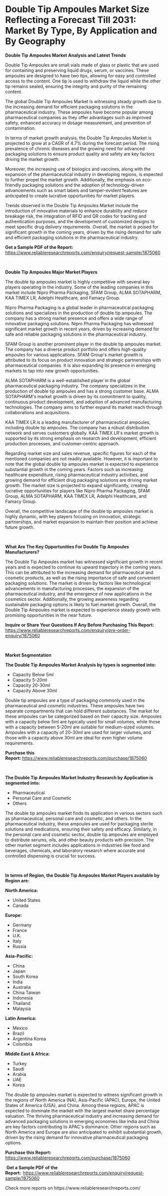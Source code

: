 <p><h1>Double Tip Ampoules Market Size Reflecting a Forecast Till 2031: Market By Type, By Application and By Geography</h1></p><p><strong>Double Tip Ampoules Market Analysis and Latest Trends</strong></p>
<p><p>Double Tip Ampoules are small vials made of glass or plastic that are used for containing and preserving liquid drugs, serum, or vaccines. These ampoules are designed to have two tips, allowing for easy and controlled access to the content. One tip is used to withdraw the liquid while the other tip remains sealed, ensuring the integrity and purity of the remaining content.</p><p>The global Double Tip Ampoules Market is witnessing steady growth due to the increasing demand for efficient packaging solutions in the pharmaceutical industry. These ampoules have become popular among pharmaceutical companies as they offer advantages such as improved safety, enhanced accuracy in dosage measurement, and prevention of contamination.</p><p>In terms of market growth analysis, the Double Tip Ampoules Market is projected to grow at a CAGR of 4.7% during the forecast period. The rising prevalence of chronic diseases and the growing need for advanced packaging solutions to ensure product quality and safety are key factors driving the market growth.</p><p>Moreover, the increasing use of biologics and vaccines, along with the expansion of the pharmaceutical industry in developing regions, is expected to further propel the market growth. Additionally, the emphasis on eco-friendly packaging solutions and the adoption of technology-driven advancements such as smart labels and tamper-evident features are anticipated to create lucrative opportunities for market players.</p><p>Trends observed in the Double Tip Ampoules Market include the introduction of innovative materials to enhance durability and reduce breakage risk, the integration of RFID and QR codes for tracking and authentication purposes, and the development of customized designs to meet specific drug delivery requirements. Overall, the market is poised for significant growth in the coming years, driven by the rising demand for safe and efficient packaging solutions in the pharmaceutical industry.</p></p>
<p><strong>Get a Sample PDF of the Report:&nbsp;</strong> <a href="https://www.reliableresearchreports.com/enquiry/request-sample/1875060">https://www.reliableresearchreports.com/enquiry/request-sample/1875060</a></p>
<p>&nbsp;</p>
<p><strong>Double Tip Ampoules Major Market Players</strong></p>
<p><p>The double tip ampoules market is highly competitive with several key players operating in the industry. Some of the leading companies in this market include Nipro Pharma Packaging, SFAM Group, ALMA SOTAPHARM, KAA TIMEX LR, Adelphi Healthcare, and Famacy Group.</p><p>Nipro Pharma Packaging is a global leader in pharmaceutical packaging solutions and specializes in the production of double tip ampoules. The company has a strong market presence and offers a wide range of innovative packaging solutions. Nipro Pharma Packaging has witnessed significant market growth in recent years, driven by increasing demand for safe and reliable packaging solutions in the pharmaceutical industry.</p><p>SFAM Group is another prominent player in the double tip ampoules market. The company has a diverse product portfolio and offers high-quality ampoules for various applications. SFAM Group's market growth is attributed to its focus on product innovation and strategic partnerships with pharmaceutical companies. It is also expanding its presence in emerging markets to tap into new growth opportunities.</p><p>ALMA SOTAPHARM is a well-established player in the global pharmaceutical packaging industry. The company specializes in the production of double tip ampoules and has a strong customer base. ALMA SOTAPHARM's market growth is driven by its commitment to quality, continuous product development, and adoption of advanced manufacturing technologies. The company aims to further expand its market reach through collaborations and acquisitions.</p><p>KAA TIMEX LR is a leading manufacturer of pharmaceutical ampoules, including double tip ampoules. The company has a robust distribution network and serves customers globally. KAA TIMEX LR's market growth is supported by its strong emphasis on research and development, efficient production processes, and customer-centric approach.</p><p>Regarding market size and sales revenue, specific figures for each of the mentioned companies are not readily available. However, it is important to note that the global double tip ampoules market is expected to experience substantial growth in the coming years. Factors such as increasing healthcare expenditure, rising pharmaceutical industry activities, and growing demand for efficient drug packaging solutions are driving market growth. The market size is projected to expand significantly, creating lucrative opportunities for players like Nipro Pharma Packaging, SFAM Group, ALMA SOTAPHARM, KAA TIMEX LR, Adelphi Healthcare, and Famacy Group.</p><p>Overall, the competitive landscape of the double tip ampoules market is highly dynamic, with key players focusing on innovation, strategic partnerships, and market expansion to maintain their position and achieve future growth.</p></p>
<p>&nbsp;</p>
<p><strong>What Are The Key Opportunities For Double Tip Ampoules Manufacturers?</strong></p>
<p><p>The Double Tip Ampoules market has witnessed significant growth in recent years and is expected to continue its upward trajectory in the coming years. This can be attributed to the increasing demand for pharmaceutical and cosmetic products, as well as the rising importance of safe and convenient packaging solutions. The market is driven by factors like technological advancements in manufacturing processes, the expansion of the pharmaceutical industry, and the emergence of new applications in the cosmetics sector. Additionally, the growing awareness regarding sustainable packaging options is likely to fuel market growth. Overall, the Double Tip Ampoules market is expected to experience steady growth with promising opportunities in the near future.</p></p>
<p><strong>Inquire or Share Your Questions If Any Before Purchasing This Report:</strong> <a href="https://www.reliableresearchreports.com/enquiry/pre-order-enquiry/1875060">https://www.reliableresearchreports.com/enquiry/pre-order-enquiry/1875060</a></p>
<p>&nbsp;</p>
<p><strong>Market Segmentation</strong></p>
<p><strong>The Double Tip Ampoules Market Analysis by types is segmented into:</strong></p>
<p><ul><li>Capacity Below 5ml</li><li>Capacity 5-20ml</li><li>Capacity 20-30ml</li><li>Capacity Above 30ml</li></ul></p>
<p><p>Double tip ampoules are a type of packaging commonly used in the pharmaceutical and cosmetic industries. These ampoules have two separate compartments that can hold different substances. The market for these ampoules can be categorized based on their capacity size. Ampoules with a capacity below 5ml are typically used for small volumes, while those with a capacity between 5-20ml are suitable for medium-sized volumes. Ampoules with a capacity of 20-30ml are used for larger volumes, and those with a capacity above 30ml are ideal for even higher volume requirements.</p></p>
<p><strong>Purchase this Report:&nbsp;</strong><a href="https://www.reliableresearchreports.com/purchase/1875060">https://www.reliableresearchreports.com/purchase/1875060</a></p>
<p>&nbsp;</p>
<p><strong>The Double Tip Ampoules Market Industry Research by Application is segmented into:</strong></p>
<p><ul><li>Pharmaceutical</li><li>Personal Care and Cosmetic</li><li>Others</li></ul></p>
<p><p>The double tip ampoules market finds its application in various sectors such as pharmaceutical, personal care and cosmetic, and others. In the pharmaceutical industry, these ampoules are used for packaging sterile solutions and medications, ensuring their safety and efficacy. Similarly, in the personal care and cosmetic sector, double tip ampoules are employed to distribute serums, oils, and other beauty products with precision. The other market segment includes applications in industries like food and beverages, chemicals, and laboratory research where accurate and controlled dispensing is crucial for success.</p></p>
<p>&nbsp;</p>
<p><strong>In terms of Region, the Double Tip Ampoules Market Players available by Region are:</strong></p>
<p>
    <p> <strong> North America: </strong>
        <ul>
            <li>United States</li>
            <li>Canada</li>
        </ul>
        </p> 
    <p> <strong> Europe: </strong>
        <ul>
            <li>Germany</li>
            <li>France</li>
            <li>U.K.</li>
            <li>Italy</li>
            <li>Russia</li>
        </ul>
        </p> 
    <p> <strong> Asia-Pacific: </strong>
        <ul>
            <li>China</li>
            <li>Japan</li>
            <li>South Korea</li>
            <li>India</li>
            <li>Australia</li>
            <li>China Taiwan</li>
            <li>Indonesia</li>
            <li>Thailand</li>
            <li>Malaysia</li>
        </ul>
        </p> 
    <p> <strong> Latin America: </strong>
        <ul>
            <li>Mexico</li>
            <li>Brazil</li>
            <li>Argentina Korea</li>
            <li>Colombia</li>
        </ul>
        </p> 
    <p> <strong> Middle East & Africa: </strong>
        <ul>
            <li>Turkey</li>
            <li>Saudi</li>
            <li>Arabia</li>
            <li>UAE</li>
            <li>Korea</li>
        </ul>
    </p>
    </p>
<p><p>The double tip ampoules market is expected to witness significant growth in the regions of North America (NA), Asia-Pacific (APAC), Europe, the United States of America (USA), and China. Among these regions, APAC is expected to dominate the market with the largest market share percentage valuation. The thriving pharmaceutical industry and increasing demand for advanced packaging solutions in emerging economies like India and China are key factors contributing to APAC's dominance. Other regions such as North America and Europe are also anticipated to exhibit substantial growth, driven by the rising demand for innovative pharmaceutical packaging options.</p></p>
<p><strong>Purchase this Report: </strong><a href="https://www.reliableresearchreports.com/purchase/1875060">https://www.reliableresearchreports.com/purchase/1875060</a></p>
<p>&nbsp;<strong>Get a Sample PDF of the Report:&nbsp;&nbsp;</strong><a href="https://www.reliableresearchreports.com/enquiry/request-sample/1875060">https://www.reliableresearchreports.com/enquiry/request-sample/1875060</a></p>
<p><strong></strong></p>
<p>Check more reports on https://www.reliableresearchreports.com/</p>